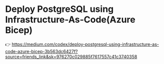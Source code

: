# Deploy PostgreSQL using Infrastructure-As-Code(Azure Bicep)

👉 https://medium.com/codex/deploy-postgresql-using-infrastructure-as-code-azure-bicep-3b563dc6427f?source=friends_link&sk=976270c029885f7617557c41c3740358

